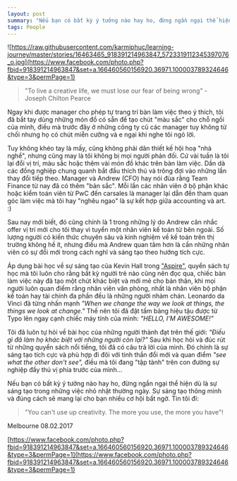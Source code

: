 ```yaml
---
layout: post
summary: "Nếu bạn có bất kỳ ý tưởng nào hay ho, đừng ngần ngại thể hiện dù là sự sáng tạo trong những việc nhỏ nhặt thường ngày. Sự sáng tạo thông minh và đúng cách sẽ mang lại cho bạn nhiều cơ hội bất ngờ."
tags: People
---
```

![https://raw.githubusercontent.com/karmiphuc/learning-journey/master/stories/16463465_918391214963847_5723319112345397076_o.jpg](https://www.facebook.com/photo.php?fbid=918391214963847&set=a.166460560156920.36971.100003789324646&type=3&permPage=1)

> "To live a creative life, we must lose our fear of being wrong" - Joseph Chilton Pearce

Ngay khi được manager cho phép tự trang trí bàn làm việc theo ý thích, tôi đã bắt tay dùng những món đồ có sẵn để tạo chút "màu sắc" cho chỗ ngồi của mình, điều mà trước đây ở những công ty cũ các manager tuy không từ chối nhưng họ có chút miễn cưỡng và e ngại khi nghe tôi ngỏ lời.

Tuy không khéo tay là mấy, cũng không phải dân thiết kế hội hoạ "nhà nghề", nhưng cũng may là tôi không bị mọi người phản đối. Cứ vài tuần là tôi lại đổi vị trí, màu sắc hoặc thêm vài món đồ khác trên bàn làm việc. Dần dà các đồng nghiệp chung quanh bắt đầu thích thú và trông đợi vào những lần thay đổi tiếp theo. Manager và Andrew (CFO) hay nói đùa rằng Team Finance từ nay đã có thêm "bản sắc". Mỗi lần các nhân viên ở bộ phận khác hoặc kiểm toán viên từ PwC đến carsales là manager lại dẫn đến tham quan góc làm việc mà tôi hay "nghêu ngao" là sự kết hợp giữa accounting và art. :)

Sau nay mới biết, đó cũng chính là 1 trong những lý do Andrew cân nhắc offer vị trí mới cho tôi thay vì tuyển một nhân viên kế toán từ bên ngoài. Số lượng người có kiến thức chuyên sâu và kinh nghiệm về kế toán trên thị trường không hề ít, nhưng điều mà Andrew quan tâm hơn là cần những nhân viên có sự đổi mới trong cách nghĩ và sáng tạo theo hướng tích cực. 

Áp dụng bài học về sự sáng tạo của Kevin Hall trong ["Aspire"](https://www.amazon.com/Aspire-Discovering-Purpose-Through-Power/dp/0061964549), quyển sách tự học mà tôi luôn cho rằng bất kỳ người trẻ nào cũng nên đọc qua, chiếc bàn làm việc này đã tạo một chút khác biệt và mới mẻ cho bản thân, khi mọi người luôn quan điểm rằng nhân viên văn phòng, nhất là nhân viên bộ phận kế toán hay tài chính đa phần đều là những người nhàm chán. Leonardo da Vinci đã từng nhấn mạnh _"When we change the way we look at things, the things we look at change."_ Thế nên tôi đã đặt tấm bảng hiệu tậu được từ Typo lên ngay cạnh chiếc máy tính của mình: _"HELLO, I'M AWESOME!"_

Tôi đã luôn tự hỏi về bài học của những người thành đạt trên thế giới: _"Điều gì đã làm họ khác biệt với những người còn lại?"_ Sau khi học hỏi và đúc rút từ những quyển sách nổi tiếng, tôi đã có câu trả lời của mình. Đó chính là sự sáng tạo tích cực và phù hợp đi đôi với tinh thần đổi mới và quan điểm _"see what the other don't see",_ điều mà tôi đang "tập tành" trên con đường sự nghiệp đầy thú vị phía trước của mình...

Nếu bạn có bất kỳ ý tưởng nào hay ho, đừng ngần ngại thể hiện dù là sự sáng tạo trong những việc nhỏ nhặt thường ngày. Sự sáng tạo thông minh và đúng cách sẽ mang lại cho bạn nhiều cơ hội bất ngờ. Tin tôi đi:

> "You can't use up creativity. The more you use, the more you have"!

Melbourne 08.02.2017

[https://www.facebook.com/photo.php?fbid=918391214963847&set=a.166460560156920.36971.100003789324646&type=3&permPage=1](https://www.facebook.com/photo.php?fbid=918391214963847&set=a.166460560156920.36971.100003789324646&type=3&permPage=1)
